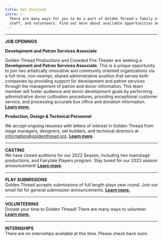 ```yaml
---
title: Get Involved
intro: >
  There are many ways for you to be a part of Golden Thread's family of artists,
  staff, and volunteers. Find out more about available opportunities below.
---
```

- - -

**JOB OPENINGS**

**D﻿evelopment and Patron Services Associate**

Golden Thread Productions and Crowded Fire Theater are seeking a **Development and Patron Services Associate**. T﻿his is a unique opportunity to join two artistically innovative and community oriented organizations via a full-time, non-exempt, shared administrative position that serves both companies by providing support for development and patron services through the management of patron and donor information. This team member will foster audience and donor development goals by performing administrative donor cultivation procedures, providing exceptional customer service, and processing accurate box office and donation information. **[Learn more.](https://goldenthread.org/get-involved/jobs/)**

**Production, Design & Technical Personnel**

We accept ongoing resumes with letters of interest in Golden Thread from stage managers, designers, set builders, and technical directors at [information@goldenthread.org]((mailto:information@goldenthread.org)). **[Learn more](/get-involved/jobs/).**

- - -

**CASTING**\
We have closed auditions for our 2022 Season, including two mainstage productions, and Fairytale Players program. Stay tuned for our 2023 season announcement! **[Learn more](/get-involved/casting/).**

- - -

**PLAY SUBMISSIONS**\
Golden Thread accepts submissions of full length plays year round. Join our email list for general submission announcements. **[Learn more.](/get-involved/submissions/)**

- - -

**VOLUNTEERING**\
Donate your time to Golden Thread! There are many ways to volunteer. **[Learn more.](/get-involved/volunteer/)**

- - -

**INTERNSHIPS**\
There are no internships available at this time. Please check back soon.